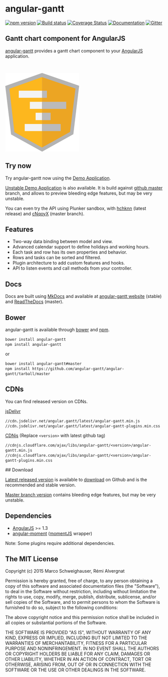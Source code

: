 # angular-gantt 
[![npm version](http://img.shields.io/npm/v/angular-gantt.svg?style=flat)](https://npmjs.org/package/angular-gantt) 
[![Build status](http://img.shields.io/travis/angular-gantt/angular-gantt.svg?style=flat)](https://travis-ci.org/angular-gantt/angular-gantt)
[![Coverage Status](https://img.shields.io/coveralls/angular-gantt/angular-gantt.svg?style=flat)](https://coveralls.io/r/angular-gantt/angular-gantt)
[![Documentation](https://readthedocs.org/projects/angular-gantt/badge/?style=flat)](https://angular-gantt.readthedocs.org)
[![Gitter](https://badges.gitter.im/Join%20Chat.svg)](https://gitter.im/angular-gantt/angular-gantt?utm_source=badge&utm_medium=badge&utm_campaign=pr-badge)

## Gantt chart component for AngularJS

[angular-gantt](http://www.angular-gantt.com) provides a gantt chart component to your [AngularJS](https://angularjs.org/) application.

<br/> 

![Angular Gantt](docs/img/angular-gantt.png)

## Try now

Try angular-gantt now using the [Demo Application](http://www.angular-gantt.com/demo).

[Unstable Demo Application](http://rawgit.com/angular-gantt/angular-gantt/master/demo/dist/index.html) is also available.
It is build against [github master](https://github.com/angular-gantt/angular-gantt) branch, and allows to preview 
bleeding edge features, but may be very unstable.

You can even try the API using Plunker sandbox, with [hchknn](http://plnkr.co/hchknn) (latest release)
and [cNqoyX](http://plnkr.co/cNqoyX) (master branch).

## Features
- Two-way data binding between model and view.
- Advanced calendar support to define holidays and working hours.
- Each task and row has its own properties and behavior.
- Rows and tasks can be sorted and filtered.
- Plugin architecture to add custom features and hooks.
- API to listen events and call methods from your controller.

## Docs

Docs are built using [MkDocs](http://www.mkdocs.org/) and available at
[angular-gantt website](http://www.angular-gantt.com) (stable) and [ReadTheDocs](http://angular-gantt.readthedocs.org/en/latest/)
(master).

## Bower

angular-gantt is available through [bower](http://bower.io/) and [npm](https://www.npmjs.org/package/angular-gantt).

    bower install angular-gantt
    npm install angular-gantt
    
or

    bower install angular-gantt#master
    npm install https://github.com/angular-gantt/angular-gantt/tarball/master
    
## CDNs

You can find released version on CDNs.

[jsDelivr](http://www.jsdelivr.com/)

    //cdn.jsdelivr.net/angular.gantt/latest/angular-gantt.min.js
    //cdn.jsdelivr.net/angular.gantt/latest/angular-gantt-plugins.min.css

[CDNjs](http://www.cdnjs.com/) (Replace `<version>` with latest github tag)

    //cdnjs.cloudflare.com/ajax/libs/angular-gantt/<version>/angular-gantt.min.js
    //cdnjs.cloudflare.com/ajax/libs/angular-gantt/<version>/angular-gantt-plugins.min.css

## Download

[Latest released version](https://github.com/angular-gantt/angular-gantt/releases/latest) is available to 
[download](https://github.com/angular-gantt/angular-gantt/releases/latest) on Github and is the recommended and stable version.

[Master branch version](https://github.com/angular-gantt/angular-gantt/tree/master) contains bleeding edge features, but may be very unstable.

## Dependencies
- [AngularJS](https://angularjs.org) >= 1.3
- [angular-moment](https://github.com/urish/angular-moment) ([momentJS](http://momentjs.com/) wrapper)

Note: Some plugins require additional dependencies.

## The MIT License

Copyright (c) 2015 Marco Schweighauser, Rémi Alvergnat

Permission is hereby granted, free of charge, to any person obtaining a copy
of this software and associated documentation files (the "Software"), to deal
in the Software without restriction, including without limitation the rights
to use, copy, modify, merge, publish, distribute, sublicense, and/or sell
copies of the Software, and to permit persons to whom the Software is
furnished to do so, subject to the following conditions:

The above copyright notice and this permission notice shall be included in
all copies or substantial portions of the Software.

THE SOFTWARE IS PROVIDED "AS IS", WITHOUT WARRANTY OF ANY KIND, EXPRESS OR
IMPLIED, INCLUDING BUT NOT LIMITED TO THE WARRANTIES OF MERCHANTABILITY,
FITNESS FOR A PARTICULAR PURPOSE AND NONINFRINGEMENT. IN NO EVENT SHALL THE
AUTHORS OR COPYRIGHT HOLDERS BE LIABLE FOR ANY CLAIM, DAMAGES OR OTHER
LIABILITY, WHETHER IN AN ACTION OF CONTRACT, TORT OR OTHERWISE, ARISING FROM,
OUT OF OR IN CONNECTION WITH THE SOFTWARE OR THE USE OR OTHER DEALINGS IN
THE SOFTWARE.
